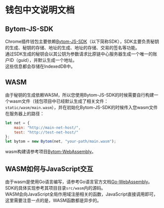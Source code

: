 # 钱包中文说明文档

## Bytom-JS-SDK
Chrome插件钱包主要依赖[Bytom-JS-SDK](https://github.com/Bytom-Community/Bytom-JS-SDK)（以下简称SDK），SDK主要负责秘钥的生成、秘钥的存储、地址的生成、地址的存储、交易的签名等功能。<br>
通过SDK生成的秘钥会以其公钥为参数请求比原链中心服务器生成一个唯一的账户ID（guid），并默认生成一个地址。<br>
这些信息都会存储在IndexedDB中。<br>

## WASM
由于秘钥的生成依赖WASM，所以您使用Bytom-JS-SDK的时候需要自行构建一个wasm文件（钱包项目中已经默认生成了相关文件：`static/wasm/main.wasm`），并在初始化Bytom-JS-SDK的时候传入您wasm文件在服务器上的路径：
```js
let net = {
    main: "http://main-net-host/",
    test: "http://test-net-host/"
};
let bytom = new Bytom(net, "your-path/main.wasm");
```
wasm构建请参考项目[Bytom-WebAssembly](https://github.com/Bytom-Community/Bytom-WebAssembly)。

## WASM如何与JavaScript交互
由于wasm是使用Go语言编写，请参考Go语言官方文档[Go-WebAssembly](https://github.com/golang/go/wiki/WebAssembly)。<br>
SDK的具体实现参考其项目目录`src/wasm`内的源码。<br>
WASM会向JavaScript全局作用域注册相关的函数，JavaScript直接调用即可，这里需要注意一点的是，WASM函数都是异步的。
